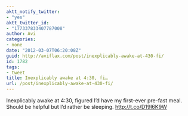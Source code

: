 ```yaml
---
aktt_notify_twitter:
- "yes"
aktt_twitter_id:
- "177337833407787008"
author: Avi
categories:
- none
date: "2012-03-07T06:20:08Z"
guid: http://aviflax.com/post/inexplicably-awake-at-430-fi/
id: 1782
tags:
- tweet
title: Inexplicably awake at 4:30, fi…
url: /post/inexplicably-awake-at-430-fi/
---
```

Inexplicably awake at 4:30, figured I’d have my first-ever pre-fast meal. Should be helpful but I’d rather be sleeping. <a href="http://t.co/D19l6K9W" rel="nofollow">http://t.co/D19l6K9W</a>